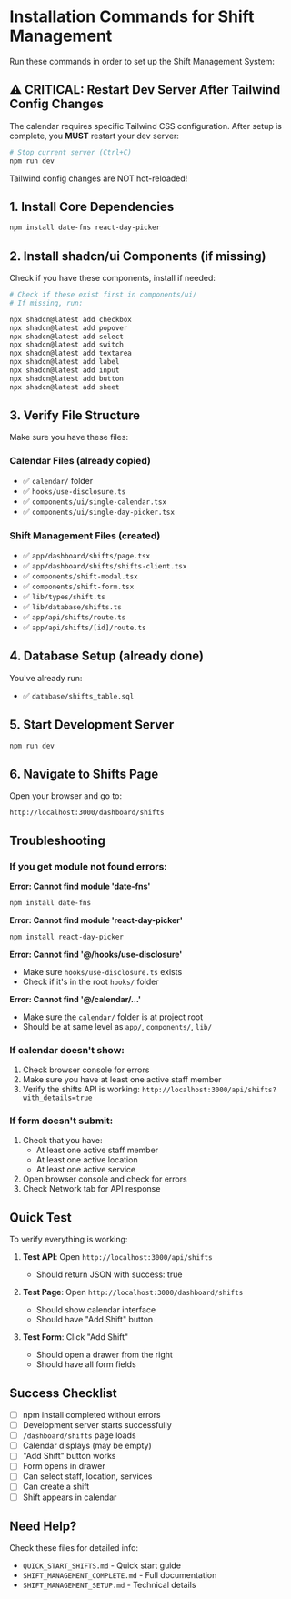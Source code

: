 # Installation Commands for Shift Management

Run these commands in order to set up the Shift Management System:

## ⚠️ CRITICAL: Restart Dev Server After Tailwind Config Changes

The calendar requires specific Tailwind CSS configuration. After setup is complete, you **MUST** restart your dev server:

```bash
# Stop current server (Ctrl+C)
npm run dev
```

Tailwind config changes are NOT hot-reloaded!

## 1. Install Core Dependencies
```bash
npm install date-fns react-day-picker
```

## 2. Install shadcn/ui Components (if missing)

Check if you have these components, install if needed:

```bash
# Check if these exist first in components/ui/
# If missing, run:

npx shadcn@latest add checkbox
npx shadcn@latest add popover
npx shadcn@latest add select
npx shadcn@latest add switch
npx shadcn@latest add textarea
npx shadcn@latest add label
npx shadcn@latest add input
npx shadcn@latest add button
npx shadcn@latest add sheet
```

## 3. Verify File Structure

Make sure you have these files:

### Calendar Files (already copied)
- ✅ `calendar/` folder
- ✅ `hooks/use-disclosure.ts`
- ✅ `components/ui/single-calendar.tsx`
- ✅ `components/ui/single-day-picker.tsx`

### Shift Management Files (created)
- ✅ `app/dashboard/shifts/page.tsx`
- ✅ `app/dashboard/shifts/shifts-client.tsx`
- ✅ `components/shift-modal.tsx`
- ✅ `components/shift-form.tsx`
- ✅ `lib/types/shift.ts`
- ✅ `lib/database/shifts.ts`
- ✅ `app/api/shifts/route.ts`
- ✅ `app/api/shifts/[id]/route.ts`

## 4. Database Setup (already done)

You've already run:
- ✅ `database/shifts_table.sql`

## 5. Start Development Server

```bash
npm run dev
```

## 6. Navigate to Shifts Page

Open your browser and go to:
```
http://localhost:3000/dashboard/shifts
```

## Troubleshooting

### If you get module not found errors:

**Error: Cannot find module 'date-fns'**
```bash
npm install date-fns
```

**Error: Cannot find module 'react-day-picker'**
```bash
npm install react-day-picker
```

**Error: Cannot find '@/hooks/use-disclosure'**
- Make sure `hooks/use-disclosure.ts` exists
- Check if it's in the root `hooks/` folder

**Error: Cannot find '@/calendar/...'**
- Make sure the `calendar/` folder is at project root
- Should be at same level as `app/`, `components/`, `lib/`

### If calendar doesn't show:

1. Check browser console for errors
2. Make sure you have at least one active staff member
3. Verify the shifts API is working: `http://localhost:3000/api/shifts?with_details=true`

### If form doesn't submit:

1. Check that you have:
   - At least one active staff member
   - At least one active location
   - At least one active service
2. Open browser console and check for errors
3. Check Network tab for API response

## Quick Test

To verify everything is working:

1. **Test API**: Open `http://localhost:3000/api/shifts`
   - Should return JSON with success: true

2. **Test Page**: Open `http://localhost:3000/dashboard/shifts`
   - Should show calendar interface
   - Should have "Add Shift" button

3. **Test Form**: Click "Add Shift"
   - Should open a drawer from the right
   - Should have all form fields

## Success Checklist

- [ ] npm install completed without errors
- [ ] Development server starts successfully
- [ ] `/dashboard/shifts` page loads
- [ ] Calendar displays (may be empty)
- [ ] "Add Shift" button works
- [ ] Form opens in drawer
- [ ] Can select staff, location, services
- [ ] Can create a shift
- [ ] Shift appears in calendar

## Need Help?

Check these files for detailed info:
- `QUICK_START_SHIFTS.md` - Quick start guide
- `SHIFT_MANAGEMENT_COMPLETE.md` - Full documentation
- `SHIFT_MANAGEMENT_SETUP.md` - Technical details

